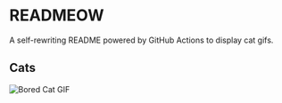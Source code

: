 # READMEOW

A self-rewriting README powered by GitHub Actions to display cat gifs.

## Cats

![Bored Cat GIF](https://media1.giphy.com/media/v1.Y2lkPTlhY2QwMmRhenZvZmdkdHl1dmhveTJ4YWVobjl3YXllbWw3djVpdXpqZHBreGU1aSZlcD12MV9naWZzX3NlYXJjaCZjdD1n/mlvseq9yvZhba/200.gif)
